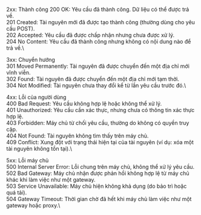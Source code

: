 2xx: Thành công
200 OK: Yêu cầu đã thành công. Dữ liệu có thể được trả về.\
201 Created: Tài nguyên mới đã được tạo thành công (thường dùng cho yêu cầu POST).\
202 Accepted: Yêu cầu đã được chấp nhận nhưng chưa được xử lý.\
204 No Content: Yêu cầu đã thành công nhưng không có nội dung nào để trả về.\

3xx: Chuyển hướng\
301 Moved Permanently: Tài nguyên đã được chuyển đến một địa chỉ mới vĩnh viễn.\
302 Found: Tài nguyên đã được chuyển đến một địa chỉ mới tạm thời.\
304 Not Modified: Tài nguyên chưa thay đổi kể từ lần yêu cầu trước đó.\

4xx: Lỗi của người dùng\
400 Bad Request: Yêu cầu không hợp lệ hoặc không thể xử lý.\
401 Unauthorized: Yêu cầu cần xác thực, nhưng chưa có thông tin xác thực hợp lệ.\
403 Forbidden: Máy chủ từ chối yêu cầu, thường do không có quyền truy cập.\
404 Not Found: Tài nguyên không tìm thấy trên máy chủ.\
409 Conflict: Xung đột với trạng thái hiện tại của tài nguyên (ví dụ: xóa một tài nguyên không tồn tại).\

5xx: Lỗi máy chủ\
500 Internal Server Error: Lỗi chung trên máy chủ, không thể xử lý yêu cầu.\
502 Bad Gateway: Máy chủ nhận được phản hồi không hợp lệ từ máy chủ khác khi làm việc như một gateway.\
503 Service Unavailable: Máy chủ hiện không khả dụng (do bảo trì hoặc quá tải).\
504 Gateway Timeout: Thời gian chờ đã hết khi máy chủ làm việc như một gateway hoặc proxy.\
